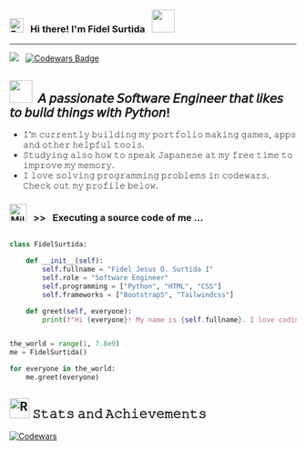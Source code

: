 ### <img src="https://raw.githubusercontent.com/Tarikul-Islam-Anik/Animated-Fluent-Emojis/master/Emojis/Smilies/Robot.png" alt="Robot" width="25" height="25" /> &nbsp; Hi there! I'm Fidel Surtida &nbsp; <img src="https://raw.githubusercontent.com/Tarikul-Islam-Anik/Animated-Fluent-Emojis/master/Emojis/Hand%20gestures/Waving%20Hand%20Medium-Light%20Skin%20Tone.png" width="40" height="40" />
<hr />

![](https://komarev.com/ghpvc/?username=fidelsurtida&label=Profile+Views&style=plastic) &nbsp;
[![Codewars Badge](https://www.codewars.com/users/fidelsurtida/badges/micro)](https://www.codewars.com/users/fidelsurtida/badges/micro)
<br>

## <img src="https://raw.githubusercontent.com/Tarikul-Islam-Anik/Animated-Fluent-Emojis/master/Emojis/People%20with%20professions/Man%20Technologist%20Light%20Skin%20Tone.png" width="40" height="40" />&nbsp; 𝘈 𝘱𝘢𝘴𝘴𝘪𝘰𝘯𝘢𝘵𝘦 𝘚𝘰𝘧𝘵𝘸𝘢𝘳𝘦 𝘌𝘯𝘨𝘪𝘯𝘦𝘦𝘳 𝘵𝘩𝘢𝘵 𝘭𝘪𝘬𝘦𝘴 𝘵𝘰 𝘣𝘶𝘪𝘭𝘥 𝘵𝘩𝘪𝘯𝘨𝘴 𝘸𝘪𝘵𝘩 𝘗𝘺𝘵𝘩𝘰𝘯!
  - 𝙸'𝚖 𝚌𝚞𝚛𝚛𝚎𝚗𝚝𝚕𝚢 𝚋𝚞𝚒𝚕𝚍𝚒𝚗𝚐 𝚖𝚢 𝚙𝚘𝚛𝚝𝚏𝚘𝚕𝚒𝚘 𝚖𝚊𝚔𝚒𝚗𝚐 𝚐𝚊𝚖𝚎𝚜, 𝚊𝚙𝚙𝚜 𝚊𝚗𝚍 𝚘𝚝𝚑𝚎𝚛 𝚑𝚎𝚕𝚙𝚏𝚞𝚕 𝚝𝚘𝚘𝚕𝚜.
  - 𝚂𝚝𝚞𝚍𝚢𝚒𝚗𝚐 𝚊𝚕𝚜𝚘 𝚑𝚘𝚠 𝚝𝚘 𝚜𝚙𝚎𝚊𝚔 𝙹𝚊𝚙𝚊𝚗𝚎𝚜𝚎 𝚊𝚝 𝚖𝚢 𝚏𝚛𝚎𝚎 𝚝𝚒𝚖𝚎 𝚝𝚘 𝚒𝚖𝚙𝚛𝚘𝚟𝚎 𝚖𝚢 𝚖𝚎𝚖𝚘𝚛𝚢.
  - 𝙸 𝚕𝚘𝚟𝚎 𝚜𝚘𝚕𝚟𝚒𝚗𝚐 𝚙𝚛𝚘𝚐𝚛𝚊𝚖𝚖𝚒𝚗𝚐 𝚙𝚛𝚘𝚋𝚕𝚎𝚖𝚜 𝚒𝚗 𝚌𝚘𝚍𝚎𝚠𝚊𝚛𝚜. 𝙲𝚑𝚎𝚌𝚔 𝚘𝚞𝚝 𝚖𝚢 𝚙𝚛𝚘𝚏𝚒𝚕𝚎 𝚋𝚎𝚕𝚘𝚠.

<h3><img src="https://raw.githubusercontent.com/Tarikul-Islam-Anik/Animated-Fluent-Emojis/master/Emojis/Travel%20and%20places/Milky%20Way.png" alt="Milky Way" width="30" height="30" /> &nbsp; >> &nbsp; Executing a source code of me ...</h3>

```python 

class FidelSurtida:

    def __init__(self):
        self.fullname = "Fidel Jesus O. Surtida I"
        self.role = "Software Engineer"
        self.programming = ["Python", "HTML", "CSS"]
        self.frameworks = ["Bootstrap5", "Tailwindcss"]

    def greet(self, everyone):
        print(f"Hi {everyone}! My name is {self.fullname}. I love coding in {self.programming[0]}!")


the_world = range(1, 7.8e9)
me = FidelSurtida()

for everyone in the_world:
    me.greet(everyone)

```

## <img src="https://raw.githubusercontent.com/Tarikul-Islam-Anik/Animated-Fluent-Emojis/master/Emojis/Travel%20and%20places/Rocket.png" alt="Rocket" width="35" height="35" /> 𝚂𝚝𝚊𝚝𝚜 𝚊𝚗𝚍 𝙰𝚌𝚑𝚒𝚎𝚟𝚎𝚖𝚎𝚗𝚝𝚜

[![Codewars](https://github.r2v.ch/codewars?user=fidelsurtida&theme=gradient&hide_clan=true)](https://www.codewars.com/users/fidelsurtida)
